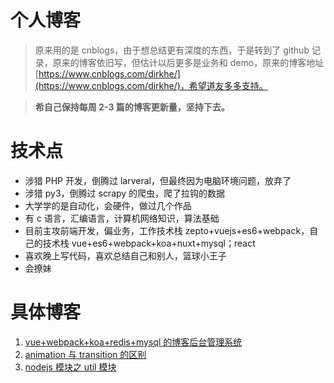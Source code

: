 # 个人博客

> 原来用的是 cnblogs，由于想总结更有深度的东西，于是转到了 github 记录，原来的博客依旧写，但估计以后更多是业务和 demo，原来的博客地址[https://www.cnblogs.com/dirkhe/](https://www.cnblogs.com/dirkhe/)，希望道友多多支持。

> **希自己保持每周 2-3 篇的博客更新量，坚持下去。**

# 技术点

- 涉猎 PHP 开发，倒腾过 larveral，但最终因为电脑环境问题，放弃了
- 涉猎 py3，倒腾过 scrapy 的爬虫，爬了拉钩的数据
- 大学学的是自动化，会硬件，做过几个作品
- 有 c 语言，汇编语言，计算机网络知识，算法基础
- 目前主攻前端开发，偏业务，工作技术栈 zepto+vuejs+es6+webpack，自己的技术栈 vue+es6+webpack+koa+nuxt+mysql；react
- 喜欢晚上写代码，喜欢总结自己和别人，篮球小王子
- 会撩妹

# 具体博客

1. [vue+webpack+koa+redis+mysql 的博客后台管理系统](https://github.com/dirkhe1051931999/hjBlog/tree/master/blog-management)
2. [animation 与 transition 的区别](https://github.com/dirkhe1051931999/hjBlog/tree/master/blog-css/lessons/01.md)
3. [nodejs 模块之 util 模块](https://github.com/dirkhe1051931999/hjBlog/tree/master/blog-node/lessons/01.md)
